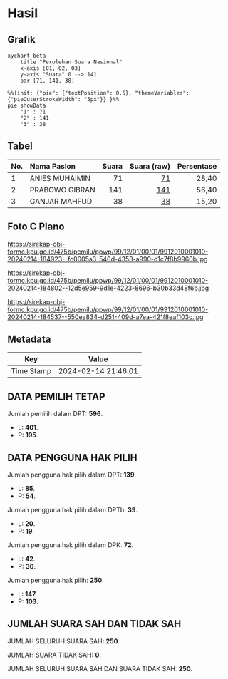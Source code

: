 # Hasil

## Grafik

```mermaid
xychart-beta
    title "Perolehan Suara Nasional"
    x-axis [01, 02, 03]
    y-axis "Suara" 0 --> 141
    bar [71, 141, 38]
```

```mermaid
%%{init: {"pie": {"textPosition": 0.5}, "themeVariables": {"pieOuterStrokeWidth": "5px"}} }%%
pie showData
    "1" : 71
    "2" : 141
    "3" : 38
```

## Tabel

| No. | Nama Paslon    | Suara | Suara (raw) | Persentase |
|:--- |:-------------- | -----:| -----------:| ----------:|
| 1   | ANIES MUHAIMIN | 71    | [71][p-1]   | 28,40      |
| 2   | PRABOWO GIBRAN | 141   | [141][p-2]  | 56,40      |
| 3   | GANJAR MAHFUD  | 38    | [38][p-3]   | 15,20      |


[p-1]: https://github.com/gigit-pemilu/pemilu-2024/blob/main/pilpres/hitung-suara/sub/99-luar-negeri/sub/12-bandar-seri-begawan-brunei-darussalam/sub/01-bandar-seri-begawan-brunei-darussalam/sub/0001-bandar-seri-begawan-brunei-darussalam/sub/010-tps-009/sub/paslon-1.txt
[p-2]: https://github.com/gigit-pemilu/pemilu-2024/blob/main/pilpres/hitung-suara/sub/99-luar-negeri/sub/12-bandar-seri-begawan-brunei-darussalam/sub/01-bandar-seri-begawan-brunei-darussalam/sub/0001-bandar-seri-begawan-brunei-darussalam/sub/010-tps-009/sub/paslon-2.txt
[p-3]: https://github.com/gigit-pemilu/pemilu-2024/blob/main/pilpres/hitung-suara/sub/99-luar-negeri/sub/12-bandar-seri-begawan-brunei-darussalam/sub/01-bandar-seri-begawan-brunei-darussalam/sub/0001-bandar-seri-begawan-brunei-darussalam/sub/010-tps-009/sub/paslon-3.txt

## Foto C Plano

https://sirekap-obj-formc.kpu.go.id/475b/pemilu/ppwp/99/12/01/00/01/9912010001010-20240214-184923--fc0005a3-540d-4358-a990-d1c7f8b9960b.jpg

https://sirekap-obj-formc.kpu.go.id/475b/pemilu/ppwp/99/12/01/00/01/9912010001010-20240214-184802--12d5e959-9d1e-4223-8696-b30b33d48f6b.jpg

https://sirekap-obj-formc.kpu.go.id/475b/pemilu/ppwp/99/12/01/00/01/9912010001010-20240214-184537--550ea834-d251-409d-a7ea-421f8eaf103c.jpg


## Metadata

| Key        | Value               |
| ---------- | ------------------- |
| Time Stamp | 2024-02-14 21:46:01 |


## DATA PEMILIH TETAP

Jumlah pemilih dalam DPT: **596**.
 * L: **401**.
 * P: **195**.

## DATA PENGGUNA HAK PILIH

Jumlah pengguna hak pilih dalam DPT: **139**.
 * L: **85**.
 * P: **54**.

Jumlah pengguna hak pilih dalam DPTb: **39**.
 * L: **20**.
 * P: **19**.

Jumlah pengguna hak pilih dalam DPK: **72**.
 * L: **42**.
 * P: **30**.

Jumlah pengguna hak pilih: **250**.
 * L: **147**.
 * P: **103**.

## JUMLAH SUARA SAH DAN TIDAK SAH

JUMLAH SELURUH SUARA SAH: **250**.

JUMLAH SUARA TIDAK SAH: **0**.

JUMLAH SELURUH SUARA SAH DAN SUARA TIDAK SAH: **250**.


